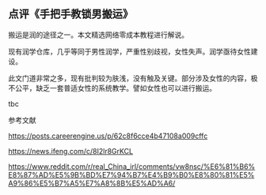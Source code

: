 ## 点评《手把手教锁男搬运》

搬运是润的途径之一。本文精选网络零成本教程进行解说。

现有润学仓库，几乎等同于男性润学，严重性别歧视，女性失声。润学亟待女性建设。

此文门道非常之多，现有批判较为肤浅，没有触及关键。部分涉及女性的内容，极不公平，缺乏一套普适女性的系统教学。譬如女性也可以进行搬运。

tbc

参考文献

https://posts.careerengine.us/p/62c8f6cce4b47108a009cffc

https://news.ifeng.com/c/8I2lr8GrKCL

https://www.reddit.com/r/real_China_irl/comments/vw8nsc/%E6%81%B6%E8%87%AD%E5%9B%BD%E7%94%B7%E4%B9%B0%E8%80%81%E5%A9%86%E5%B7%A5%E7%A8%8B%E5%AD%A6/
